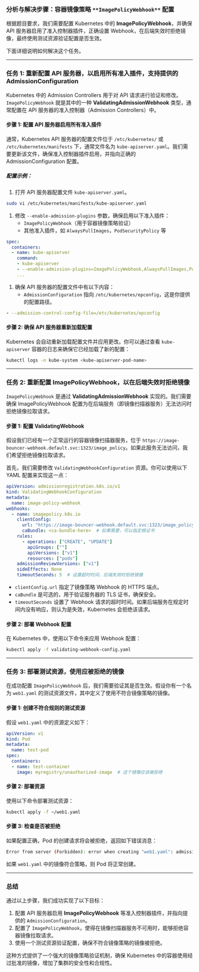 ### **分析与解决步骤：容器镜像策略 **`**ImagePolicyWebhook**`** 配置**
根据题目要求，我们需要配置 Kubernetes 中的 **ImagePolicyWebhook**，并确保 API 服务器启用了准入控制器插件，正确设置 Webhook，在后端失效时拒绝镜像，最终使用测试资源验证配置是否生效。

下面详细说明如何解决这个任务。

---

### **任务 1: 重新配置 API 服务器，以启用所有准入插件，支持提供的 AdmissionConfiguration**
Kubernetes 中的 Admission Controllers 用于对 API 请求进行验证和修改。`ImagePolicyWebhook` 就是其中的一种 **ValidatingAdmissionWebhook** 类型，通常配置在 API 服务器的准入控制器（Admission Controllers）中。

#### **步骤 1: 配置 API 服务器启用所有准入插件**
通常，Kubernetes API 服务器的配置文件位于 `/etc/kubernetes/` 或 `/etc/kubernetes/manifests` 下，通常文件名为 `kube-apiserver.yaml`。我们需要更新该文件，确保准入控制器插件启用，并指向正确的 AdmissionConfiguration 配置。

##### **配置示例：**
1. 打开 API 服务器配置文件 `kube-apiserver.yaml`。

```bash
sudo vi /etc/kubernetes/manifests/kube-apiserver.yaml
```

1. 修改 `--enable-admission-plugins` 参数，确保启用以下准入插件： 
    - `ImagePolicyWebhook`（用于容器镜像策略验证）
    - 其他准入插件，如 `AlwaysPullImages`，`PodSecurityPolicy` 等

```yaml
spec:
  containers:
  - name: kube-apiserver
    command:
    - kube-apiserver
    - --enable-admission-plugins=ImagePolicyWebhook,AlwaysPullImages,PodSecurityPolicy,NamespaceLifecycle,LimitRanger,ServiceAccount,NodeRestriction
    ...
```

1. 确保 API 服务器的配置文件中有以下内容： 
    - `AdmissionConfiguration` 指向 `/etc/kubernetes/epconfig`，这是你提供的配置路径。

```yaml
- --admission-control-config-file=/etc/kubernetes/epconfig
```

#### **步骤 2: 确保 API 服务器重新加载配置**
Kubernetes 会自动重新加载配置文件并应用更改。你可以通过查看 `kube-apiserver` 容器的日志来确保它已经加载了新的配置：

```bash
kubectl logs -n kube-system <kube-apiserver-pod-name>
```

---

### **任务 2: 重新配置 ImagePolicyWebhook，以在后端失效时拒绝镜像**
`ImagePolicyWebhook` 是通过 **ValidatingAdmissionWebhook** 实现的。我们需要确保 ImagePolicyWebhook 配置为在后端服务（即镜像扫描器服务）无法访问时拒绝镜像拉取请求。

#### **步骤 1: 配置 ValidatingWebhook**
假设我们已经有一个正常运行的容器镜像扫描器服务，位于 `https://image-bouncer-webhook.default.svc:1323/image_policy`。如果此服务无法访问，我们希望拒绝镜像拉取请求。

首先，我们需要修改 `ValidatingWebhookConfiguration` 资源。你可以使用以下 YAML 配置来实现这一点：

```yaml
apiVersion: admissionregistration.k8s.io/v1
kind: ValidatingWebhookConfiguration
metadata:
  name: image-policy-webhook
webhooks:
  - name: imagepolicy.k8s.io
    clientConfig:
      url: "https://image-bouncer-webhook.default.svc:1323/image_policy"
      caBundle: <ca-bundle-here>  # 如果需要，可以指定根证书
    rules:
      - operations: ["CREATE", "UPDATE"]
        apiGroups: [""]
        apiVersions: ["v1"]
        resources: ["pods"]
    admissionReviewVersions: ["v1"]
    sideEffects: None
    timeoutSeconds: 5  # 设置超时时间，后端失效时拒绝镜像
```

+ `clientConfig.url` 指定了镜像策略 Webhook 的 HTTPS 端点。
+ `caBundle` 是可选的，用于验证服务器的 TLS 证书，确保安全。
+ `timeoutSeconds` 设置了 Webhook 请求的超时时间。如果后端服务在规定时间内没有响应，则认为是失效，Kubernetes 会拒绝该请求。

#### **步骤 2: 部署 Webhook 配置**
在 Kubernetes 中，使用以下命令来应用 Webhook 配置：

```bash
kubectl apply -f validating-webhook-config.yaml
```

---

### **任务 3: 部署测试资源，使用应被拒绝的镜像**
在成功配置 `ImagePolicyWebhook` 后，我们需要验证其是否生效。假设你有一个名为 `web1.yaml` 的测试资源文件，其中定义了使用不符合镜像策略的镜像。

#### **步骤 1: 创建不符合规则的测试资源**
假设 `web1.yaml` 中的资源定义如下：

```yaml
apiVersion: v1
kind: Pod
metadata:
  name: test-pod
spec:
  containers:
  - name: test-container
    image: myregistry/unauthorized-image  # 这个镜像应该被拒绝
```

#### **步骤 2: 部署资源**
使用以下命令部署测试资源：

```bash
kubectl apply -f ~/web1.yaml
```

#### **步骤 3: 检查是否被拒绝**
如果配置正确，Pod 的创建请求将会被拒绝，返回如下错误消息：

```bash
Error from server (Forbidden): error when creating "web1.yaml": admission webhook "imagepolicy.k8s.io" denied the request: Image myregistry/unauthorized-image is not allowed.
```

如果 `web1.yaml` 中的镜像符合策略，则 Pod 将正常创建。

---

### **总结**
通过以上步骤，我们成功实现了以下目标：

1. 配置 API 服务器启用 **ImagePolicyWebhook** 等准入控制器插件，并指向提供的 `AdmissionConfiguration`。
2. 配置了 `ImagePolicyWebhook`，使得在镜像扫描器服务不可用时，能够拒绝容器镜像拉取请求。
3. 使用一个测试资源验证配置，确保不符合镜像策略的镜像被拒绝。

这种方式提供了一个强大的镜像策略验证机制，确保 Kubernetes 中的容器使用经过批准的镜像，增加了集群的安全性和合规性。

